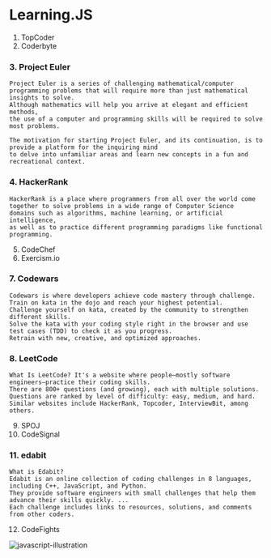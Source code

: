 # Learning.JS

1. TopCoder
2. Coderbyte


### 3. Project Euler
```
Project Euler is a series of challenging mathematical/computer programming problems that will require more than just mathematical insights to solve. 
Although mathematics will help you arrive at elegant and efficient methods,
the use of a computer and programming skills will be required to solve most problems.

The motivation for starting Project Euler, and its continuation, is to provide a platform for the inquiring mind 
to delve into unfamiliar areas and learn new concepts in a fun and recreational context.
```

### 4. HackerRank
```
HackerRank is a place where programmers from all over the world come together to solve problems in a wide range of Computer Science
domains such as algorithms, machine learning, or artificial intelligence,
as well as to practice different programming paradigms like functional programming.
```
5. CodeChef
6. Exercism.io

### 7. Codewars
```
Codewars is where developers achieve code mastery through challenge. Train on kata in the dojo and reach your highest potential.
Challenge yourself on kata, created by the community to strengthen different skills. 
Solve the kata with your coding style right in the browser and use test cases (TDD) to check it as you progress. 
Retrain with new, creative, and optimized approaches.
```

### 8. LeetCode
```
What Is LeetCode? It's a website where people–mostly software engineers–practice their coding skills. 
There are 800+ questions (and growing), each with multiple solutions. 
Questions are ranked by level of difficulty: easy, medium, and hard. 
Similar websites include HackerRank, Topcoder, InterviewBit, among others.

```
9. SPOJ
10. CodeSignal 

### 11. edabit
```
What is Edabit?
Edabit is an online collection of coding challenges in 8 languages, including C++, JavaScript, and Python. 
They provide software engineers with small challenges that help them advance their skills quickly. ... 
Each challenge includes links to resources, solutions, and comments from other coders.
```
12. CodeFights







![javascript-illustration](https://user-images.githubusercontent.com/32854050/88829816-69197b80-d1cd-11ea-83ff-4c3eb4f31dc8.png)

